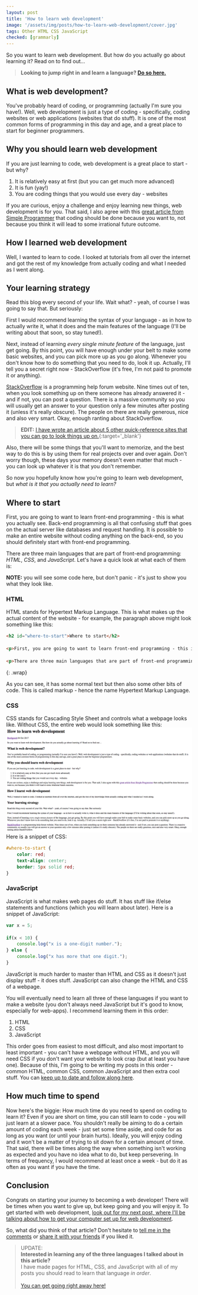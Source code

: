 ```yaml
---
layout: post
title: 'How to learn web development'
image: '/assets/img/posts/how-to-learn-web-development/cover.jpg'
tags: Other HTML CSS JavaScript
checked: [grammarly]
---
```

So you want to learn web development. But how do you actually go about learning it? Read on to find out...

> **Looking to jump right in and learn a language? [Do so here.][learn]**

## What is web development?
You've probably heard of coding, or programming (actually I'm sure you have!). Well, web development is just a type of coding - specifically, coding websites or web applications (websites that do stuff). It is one of the most common forms of programming in this day and age, and a great place to start for beginner programmers.

## Why you should learn web development
If you are just learning to code, web development is a great place to start - but why?
1. It is relatively easy at first (but you can get much more advanced)
2. It is fun (yay!)
3. You are coding things that you would use every day - websites

If you are curious, enjoy a challenge and enjoy learning new things, web development is for you. That said, I also agree with this [great article from Simple Programmer][dont-code] that coding should be done because you want to, not because you think it will lead to some irrational future outcome.

## How I learned web development
Well, I wanted to learn to code. I looked at tutorials from all over the internet and got the rest of my knowledge from actually coding and what I needed as I went along.

## Your learning strategy
Read this blog every second of your life. Wait what? - yeah, of course I was going to say that. But seriously:

First I would recommend learning the syntax of your language - as in how to actually write it, what it does and the main features of the language (I'll be writing about that soon, so stay tuned!).

Next, instead of learning *every single minute feature* of the language, just get going. By this point, you will have enough under your belt to make some basic websites, and you can pick more up as you go along. Whenever you don't know how to do something that you need to do, look it up. Actually, I'll tell you a secret right now - StackOverflow (it's free, I'm not paid to promote it or anything).

[StackOverflow] is a programming help forum website. Nine times out of ten, when you look something up on there someone has already answered it - and if not, you can post a question. There is a massive community so you will usually get an answer to your question only a few minutes after posting it (unless it's really obscure). The people on there are really generous, nice and also very smart. Okay, enough ranting about StackOverflow.

> **EDIT:** [I have wrote an article about 5 other quick-reference sites that you can go to look things up on.][reference-sites-to-help-you-learn-coding]{:target='_blank'}

Also, there will be some things that you'll want to memorize, and the best way to do this is by using them for real projects over and over again. Don't worry though, these days your memory doesn't even matter that much - you can look up whatever it is that you don't remember. 

So now you hopefully know how you're going to learn web development, but *what is it that you actually need to learn?*

## Where to start
First, you are going to want to learn front-end programming - this is what you actually see. Back-end programming is all that confusing stuff that goes on the actual server like databases and request handling. It is possible to make an entire website without coding anything on the back-end, so you should definitely start with front-end programming.

There are three main languages that are part of front-end programming: *HTML*, *CSS*, and *JavaScript*. Let's have a quick look at what each of them is:

**NOTE:** you will see some code here, but don't panic - it's just to show you what they look like.

### HTML
HTML stands for Hypertext Markup Language. This is what makes up the actual content of the website - for example, the paragraph above might look something like this:

```HTML
<h2 id="where-to-start">Where to start</h2>

<p>First, you are going to want to learn front-end programming - this is what you actually see. Back-end programming is all that confusing stuff that goes on the actual server like databases and request handling. It is possible to make an entire website without coding anything on the back-end, so you should definitely start with front-end programming.</p>

<p>There are three main languages that are part of front-end programming: <em>HTML</em>, <em>CSS</em>, and <em>JavaScript</em>. Let’s have a look at what each of them is:</p>
```
{: .wrap}

As you can see, it has some normal text but then also some other bits of code. This is called markup - hence the name Hypertext Markup Language.

### CSS
CSS stands for Cascading Style Sheet and controls what a webpage looks like. Without CSS, the entire web would look something like this:
![This article without CSS][no-css]
Here is a snippet of CSS:
```CSS
#where-to-start {
    color: red;
    text-align: center;
    border: 5px solid red;
}
```

### JavaScript
JavaScript is what makes web pages do stuff. It has stuff like if/else statements and functions (which you will learn about later). Here is a snippet of JavaScript:

```JavaScript
var x = 5;

if(x < 10) {
    console.log("x is a one-digit number.");
} else {
    console.log("x has more that one digit.");
}
```

JavaScript is much harder to master than HTML and CSS as it doesn't just display stuff - it does stuff. JavaScript can also change the HTML and CSS of a webpage.

You will eventually need to learn all three of these languages if you want to make a website (you don't always need JavaScript but it's good to know, especially for web-apps). I recommend learning them in this order:

1. HTML
2. CSS
3. JavaScript

This order goes from easiest to most difficult, and also most important to least important - you can't have a webpage without HTML, and you will need CSS if you don't want your website to look crap (but at least you have one). Because of this, I'm going to be writing my posts in this order - common HTML, common CSS, common JavaScript and then extra cool stuff. You can [keep up to date and follow along here][newsletter].

## How much time to spend
Now here's the biggie: How much time do you need to spend on coding to learn it? Even if you are short on time, you can still learn to code - you will just learn at a slower pace. You shouldn't really be aiming to do a certain amount of coding each week - just set some time aside, and code for as long as you want (or until your brain hurts). Ideally, you will enjoy coding and it won't be a matter of trying to sit down for a certain amount of time. That said, there will be times along the way when something isn't working as expected and you have no idea what to do, but keep persevering. In terms of frequency, I would recommend at least once a week - but do it as often as you want if you have the time.

## Conclusion
Congrats on starting your journey to becoming a web developer! There will be times when you want to give up, but keep going and you will enjoy it. To get started with web development, [look out for my next post, where I'll be talking about how to get your computer set up for web development][set-up].

So, what did you think of that article? Don't hesitate to [tell me in the comments][comments] or [share it with your friends][share] if you liked it.

> UPDATE:<br>
> **Interested in learning any of the three languages I talked about in this article?**<br>
> I have made pages for HTML, CSS, and JavaScript with all of my posts you should read to learn that language *in order*.<br><br>
> [You can get going right away here!][learn]


[dont-code]: https://simpleprogrammer.com/2016/02/22/please-dont-learn-to-code-unless/
[StackOverflow]: https://stackoverflow.com/
[reference-sites-to-help-you-learn-coding]: /web-development-reference-sites/
[no-css]: /assets/img/posts/how-to-learn-web-development/no-css.png
[set-up]: /how-to-learn-web-development/
[learn]: /learn

[share]: {{site.share}}
[comments]: {{site.comments}}
[newsletter]: {{site.newsletter}}